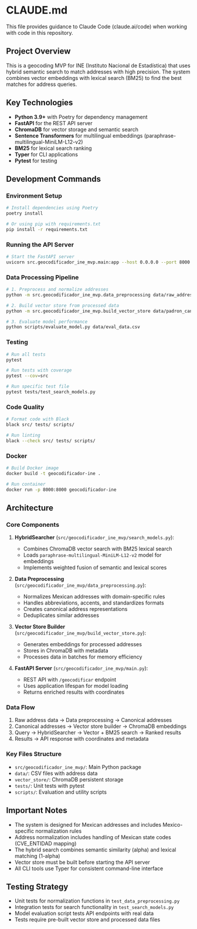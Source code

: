 # CLAUDE.md

This file provides guidance to Claude Code (claude.ai/code) when working with code in this repository.

## Project Overview

This is a geocoding MVP for INE (Instituto Nacional de Estadística) that uses hybrid semantic search to match addresses with high precision. The system combines vector embeddings with lexical search (BM25) to find the best matches for address queries.

## Key Technologies

- **Python 3.9+** with Poetry for dependency management
- **FastAPI** for the REST API server
- **ChromaDB** for vector storage and semantic search
- **Sentence Transformers** for multilingual embeddings (paraphrase-multilingual-MiniLM-L12-v2)
- **BM25** for lexical search ranking
- **Typer** for CLI applications
- **Pytest** for testing

## Development Commands

### Environment Setup
```bash
# Install dependencies using Poetry
poetry install

# Or using pip with requirements.txt
pip install -r requirements.txt
```

### Running the API Server
```bash
# Start the FastAPI server
uvicorn src.geocodificador_ine_mvp.main:app --host 0.0.0.0 --port 8000 --reload
```

### Data Processing Pipeline
```bash
# 1. Preprocess and normalize addresses
python -m src.geocodificador_ine_mvp.data_preprocessing data/raw_addresses.csv data/padron_canonico_deduplicado.csv

# 2. Build vector store from processed data
python -m src.geocodificador_ine_mvp.build_vector_store data/padron_canonico_deduplicado.csv vector_store/

# 3. Evaluate model performance
python scripts/evaluate_model.py data/eval_data.csv
```

### Testing
```bash
# Run all tests
pytest

# Run tests with coverage
pytest --cov=src

# Run specific test file
pytest tests/test_search_models.py
```

### Code Quality
```bash
# Format code with Black
black src/ tests/ scripts/

# Run linting
black --check src/ tests/ scripts/
```

### Docker
```bash
# Build Docker image
docker build -t geocodificador-ine .

# Run container
docker run -p 8000:8000 geocodificador-ine
```

## Architecture

### Core Components

1. **HybridSearcher** (`src/geocodificador_ine_mvp/search_models.py`):
   - Combines ChromaDB vector search with BM25 lexical search
   - Loads `paraphrase-multilingual-MiniLM-L12-v2` model for embeddings
   - Implements weighted fusion of semantic and lexical scores

2. **Data Preprocessing** (`src/geocodificador_ine_mvp/data_preprocessing.py`):
   - Normalizes Mexican addresses with domain-specific rules
   - Handles abbreviations, accents, and standardizes formats
   - Creates canonical address representations
   - Deduplicates similar addresses

3. **Vector Store Builder** (`src/geocodificador_ine_mvp/build_vector_store.py`):
   - Generates embeddings for processed addresses
   - Stores in ChromaDB with metadata
   - Processes data in batches for memory efficiency

4. **FastAPI Server** (`src/geocodificador_ine_mvp/main.py`):
   - REST API with `/geocodificar` endpoint
   - Uses application lifespan for model loading
   - Returns enriched results with coordinates

### Data Flow

1. Raw address data → Data preprocessing → Canonical addresses
2. Canonical addresses → Vector store builder → ChromaDB embeddings
3. Query → HybridSearcher → Vector + BM25 search → Ranked results
4. Results → API response with coordinates and metadata

### Key Files Structure

- `src/geocodificador_ine_mvp/`: Main Python package
- `data/`: CSV files with address data
- `vector_store/`: ChromaDB persistent storage
- `tests/`: Unit tests with pytest
- `scripts/`: Evaluation and utility scripts

## Important Notes

- The system is designed for Mexican addresses and includes Mexico-specific normalization rules
- Address normalization includes handling of Mexican state codes (CVE_ENTIDAD mapping)
- The hybrid search combines semantic similarity (alpha) and lexical matching (1-alpha)
- Vector store must be built before starting the API server
- All CLI tools use Typer for consistent command-line interface

## Testing Strategy

- Unit tests for normalization functions in `test_data_preprocessing.py`
- Integration tests for search functionality in `test_search_models.py`
- Model evaluation script tests API endpoints with real data
- Tests require pre-built vector store and processed data files